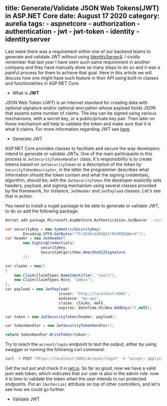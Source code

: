title: Generate/Validate JSON Web Tokens(JWT) in ASP.NET Core
date: August 17 2020
category: aurelia
tags:
    - aspnetcore
    - authorization
    - authentication
    - jwt
    - jwt-token
    - identity
    - identityserver
---

Last week there was a requirement within one of our backend teams to generate and validate JWT without using [IdentityServer4](https://identityserver4.readthedocs.io/en/latest/). I vividly remember that last year I have seen such same requirement in another company and they have manually done so many steps to do so and it was a painful process for them to achieve that goal. Here in this article we will discuss how one might have such feature in their API using built-in classes and functionalities in ASP.NET Core.

<!-- more -->

* What is **JWT**

JSON Web Token (JWT) is an Internet standard for creating data with optional signature and/or optional encryption whose payload holds JSON that asserts some number of claims. The key can be signed using various mechanisms, with a secret key, or a public/private key pair. Then later on these mechanism will help to validate the token and make sure that it is what it claims. For more information regarding JWT see [here](https://jwt.io/introduction/).


* Generate JWT

ASP.NET Core provides classes to facilitate and secure the way developers intend to generate or validate JWTs. One of the main participants in this process is `JwtSecurityTokenHandler` class; It's responsibility is to create tokens based on `JwtSecurityToken` or a description of the token by `SecurityTokenDescriptor`, in the latter the programmer describes what information should the token contain and what the signing credentials, algorithm, should be; with the `JwtSecurityToken` the developer explicitly sets headers, payload, and signing mechanism using several classes provided by the framework, for instance, `JwtHeader` and `JwtPayload` classes. Let's see that in action.

You need to install a nuget package to be able to generate or validate JWT, to do so add the following package:

```bash
dotnet add package Microsoft.AspNetCore.Authentication.JwtBearer --version 3.1.8
```

```cs
var securityKey = new SymmetricSecurityKey(
        Encoding.UTF8.GetBytes("7h!$S40u1d83@$7r0n9P@5$Word"));
var header = new JwtHeader(
        new SigningCredentials(
                securityKey,
                SecurityAlgorithms.HmacSha512Signature
        ));

var claims = new[]
{
    new Claim(ClaimTypes.NameIdentifier, "user1"),
    new Claim(ClaimTypes.Role, "admin"),
};
var payload = new JwtPayload(
                        issuer: "http://localhost:6001",
                        audience: "my-api",
                        claims: claims, null,
                        expires: DateTime.UtcNow.AddDays(7),null);

var token = new JwtSecurityToken(header, payload);

var tokenHandler = new JwtSecurityTokenHandler();

return tokenHandler.WriteToken(token);
```

Try to reach the `account/login` endpoint to test the output, either by using swagger or running the following curl command:

```bash
curl -X POST "https://localhost:6001/Account/login" -H "accept: application/json" -H "Content-Type: application/json" -d "{\"username\":\"shahab\",\"password\":\"somepassword\"}"
```

Get the out put and check it in [jwt.io](jwt.io). So far so good, now we have a valid json web token, which indicates that our user is also in the admin role. now it is time to validate the token when the user intends to run protected endpoints. Put an `[Authorize]` attribute on top of other controllers, and let's see how we could go further.

* Validate JWT


